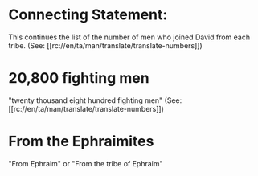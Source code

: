 # Connecting Statement:

This continues the list of the number of men who joined David from each tribe. (See: [[rc://en/ta/man/translate/translate-numbers]])

# 20,800 fighting men

"twenty thousand eight hundred fighting men" (See: [[rc://en/ta/man/translate/translate-numbers]])

# From the Ephraimites

"From Ephraim" or "From the tribe of Ephraim"

